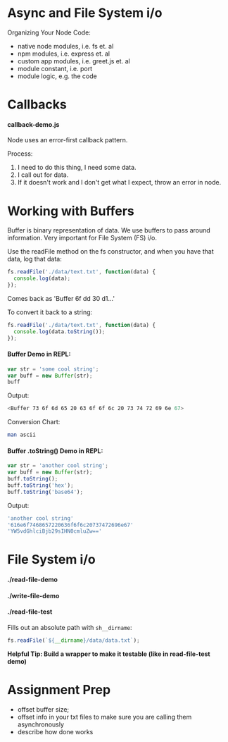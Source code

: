 # Async and File System i/o

Organizing Your Node Code:
- native node modules, i.e. fs et. al
- npm modules, i.e. express et. al
- custom app modules, i.e. greet.js et. al
- module constant, i.e. port
- module logic, e.g. the code

# Callbacks
#### callback-demo.js
Node uses an error-first callback pattern.

Process:
1. I need to do this thing, I need some data.
2. I call out for data.
3. If it doesn't work and I don't get what I expect, throw an error in node.

# Working with Buffers
Buffer is binary representation of data. We use buffers to pass around information. Very important for File System (FS) i/o.

Use the readFile method on the fs constructor, and when you have that data, log that data:
```js
fs.readFile('./data/text.txt', function(data) {
  console.log(data);
});
```
Comes back as 'Buffer 6f dd 30 d1...'

To convert it back to a string:
```js
fs.readFile('./data/text.txt', function(data) {
  console.log(data.toString());
});
```

#### Buffer Demo in REPL:
```js
var str = 'some cool string';
var buff = new Buffer(str);
buff
```

Output:
```sh
<Buffer 73 6f 6d 65 20 63 6f 6f 6c 20 73 74 72 69 6e 67>
```

Conversion Chart:
```sh
man ascii
```

#### Buffer .toString() Demo in REPL:
```js
var str = 'another cool string';
var buff = new Buffer(str);
buff.toString();
buff.toString('hex');
buff.toString('base64');
```

Output:
```sh
'another cool string'
'616e6f7468657220636f6f6c20737472696e67'
'YW5vdGhlciBjb29sIHN0cmluZw=='
```

# File System i/o
#### ./read-file-demo
#### ./write-file-demo
#### ./read-file-test

Fills out an absolute path with ```sh__dirname```:

```js
fs.readFile(`${__dirname}/data/data.txt`);
```

**Helpful Tip: Build a wrapper to make it testable (like in read-file-test demo)**

# Assignment Prep

- offset buffer size;
- offset info in your txt files to make sure you are calling them asynchronously
- describe how done works
